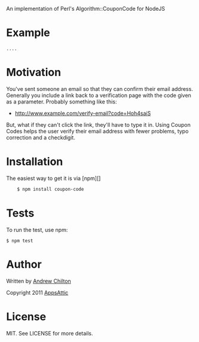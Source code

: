 An implementation of Perl's Algorithm::CouponCode for NodeJS

# Example

    ....

# Motivation

You've sent someone an email so that they can confirm their email address. Generally you include a link back to a
verification page with the code given as a parameter. Probably something like this:

* http://www.example.com/verify-email?code=Hoh4saiS

But, what if they can't click the link, they'll have to type it in. Using Coupon Codes helps the user verify their
email address with fewer problems, typo correction and a checkdigit.

# Installation

The easiest way to get it is via [npm][]

``` bash
    $ npm install coupon-code
```

# Tests

To run the test, use npm:

    $ npm test

# Author

Written by [Andrew Chilton](http://www.chilts.org/blog/)

Copyright 2011 [AppsAttic](http://www.appsattic.com/)

# License

MIT. See LICENSE for more details.
